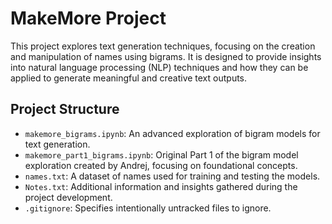 # MakeMore Project

This project explores text generation techniques, focusing on the creation and manipulation of names using bigrams. It is designed to provide insights into natural language processing (NLP) techniques and how they can be applied to generate meaningful and creative text outputs.

## Project Structure

- `makemore_bigrams.ipynb`: An advanced exploration of bigram models for text generation.
- `makemore_part1_bigrams.ipynb`: Original Part 1 of the bigram model exploration created by Andrej, focusing on foundational concepts.
- `names.txt`: A dataset of names used for training and testing the models.
- `Notes.txt`: Additional information and insights gathered during the project development.
- `.gitignore`: Specifies intentionally untracked files to ignore.
